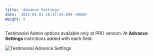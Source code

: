 ```yaml
---
title: 'Advance Settings'
date: '2015-01-01 16:37:34.690 +0600'
Weight: 9
---
```


Testimonial Admin options available only at PRO version. At **Advance Settings** instrctions added with each field.

![Testimonial Advance Settings](../images/Testimonial_Advanced_Settings.png)